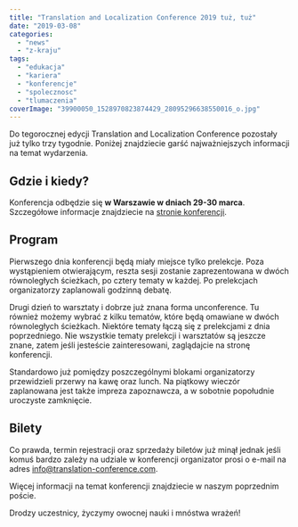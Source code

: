 ```yaml
---
title: "Translation and Localization Conference 2019 tuż, tuż"
date: "2019-03-08"
categories:
  - "news"
  - "z-kraju"
tags:
  - "edukacja"
  - "kariera"
  - "konferencje"
  - "spolecznosc"
  - "tlumaczenia"
coverImage: "39900050_1528970823874429_28095296638550016_o.jpg"
---
```


Do tegorocznej edycji Translation and Localization Conference pozostały już tylko trzy tygodnie. Poniżej znajdziecie garść najważniejszych informacji na temat wydarzenia.

## Gdzie i kiedy?

Konferencja odbędzie się **w Warszawie w dniach 29-30 marca**. Szczegółowe informacje znajdziecie na [stronie konferencji](https://www.translation-conference.com/).

## Program

Pierwszego dnia konferencji będą miały miejsce tylko prelekcje. Poza wystąpieniem otwierającym, reszta sesji zostanie zaprezentowana w dwóch równoległych ścieżkach, po cztery tematy w każdej. Po prelekcjach organizatorzy zaplanowali godzinną debatę.

Drugi dzień to warsztaty i dobrze już znana forma unconference. Tu również możemy wybrać z kilku tematów, które będą omawiane w dwóch równoległych ścieżkach. Niektóre tematy łączą się z prelekcjami z dnia poprzedniego. Nie wszystkie tematy prelekcji i warsztatów są jeszcze znane, zatem jeśli jesteście zainteresowani, zaglądajcie na stronę konferencji.

Standardowo już pomiędzy poszczególnymi blokami organizatorzy przewidzieli przerwy na kawę oraz lunch. Na piątkowy wieczór zaplanowana jest także impreza zapoznawcza, a w sobotnie popołudnie uroczyste zamknięcie.

## Bilety

Co prawda, termin rejestracji oraz sprzedaży biletów już minął jednak jeśli komuś bardzo zależy na udziale w konferencji organizator prosi o e-mail na adres [info@translation-conference.com](mailto:info@translation-conference.com).

Więcej informacji na temat konferencji znajdziecie w naszym poprzednim poście.

Drodzy uczestnicy, życzymy owocnej nauki i mnóstwa wrażeń!
